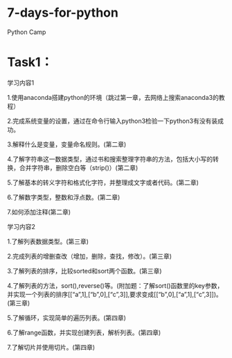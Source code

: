 # 7-days-for-python
Python Camp

# **Task1：**

学习内容1

1.使用anaconda搭建python的环境（跳过第一章，去网络上搜索anaconda3的教程）

2.完成系统变量的设置，通过在命令行输入python3检验一下python3有没有装成功。

3.解释什么是变量，变量命名规则。(第二章)

4.了解字符串这一数据类型，通过书和搜索整理字符串的方法，包括大小写的转换，合并字符串，删除空白等（strip()）(第二章)

5.了解基本的转义字符和格式化字符，并整理成文字或者代码。(第二章)

6.了解数字类型，整数和浮点数。(第二章)

7.如何添加注释(第二章)

学习内容2

1.了解列表数据类型。(第三章)

2.完成列表的增删查改（增加，删除，查找，修改）。(第三章)

3.了解列表的排序，比较sorted和sort两个函数。(第三章)

4.了解列表的方法，sort(),reverse()等。(附加题：了解sort()函数里的key参数，并实现一个列表的排序[[“a”,1],[“b”,0],[“c”,3]],要求变成[[“b”,0],[“a”,1],[“c”,3]])。(第三章)

5.了解循环，实现简单的遍历列表。(第四章)

6.了解range函数，并实现创建列表，解析列表。(第四章)

7.了解切片并使用切片。(第四章)
